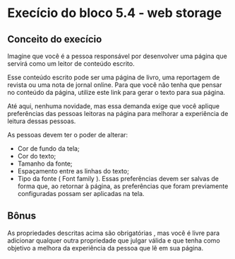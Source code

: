 # Execício do bloco 5.4 - web storage

## Conceito do execício

  Imagine que você é a pessoa responsável por desenvolver uma página que servirá como um leitor de 
  conteúdo escrito.
  
  Esse conteúdo escrito pode ser uma página de livro, uma reportagem de revista ou uma nota de jornal 
  online. Para que você não tenha que pensar no conteúdo da página, utilize este link para gerar o texto 
  para sua página.
  
  Até aqui, nenhuma novidade, mas essa demanda exige que você aplique preferências das pessoas leitoras 
  na página para melhorar a experiência de leitura dessas pessoas.

  As pessoas devem ter o poder de alterar:
  
  - Cor de fundo da tela;
  - Cor do texto;
  - Tamanho da fonte;
  - Espaçamento entre as linhas do texto;
  - Tipo da fonte ( Font family ).
  Essas preferências devem ser salvas de forma que, ao retornar à página, as preferências que foram 
  previamente configuradas possam ser aplicadas na tela.
  
## Bônus

  As propriedades descritas acima são obrigatórias , mas você é livre para adicionar qualquer outra 
  propriedade que julgar válida e que tenha como objetivo a melhora da experiência da pessoa que lê em 
  sua página.

